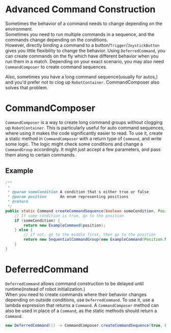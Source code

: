 Advanced Command Construction
===
Sometimes the behavior of a command needs to change depending on the environment.  
Sometimes you need to run multiple commands in a sequence, and the commands change depending on the conditions.  
However, directly binding a command to a button/`Trigger`/`JoystickButton` gives you little flexibility to change the behavior. Using `DeferredCommand`, you can create commands on the fly which have different behavior when you run them in a match.
Depending on your exact scenario, you may also need `CommandComposer` to create command sequences.

Also, sometimes you have a long command sequence(usually for autos,) and you'd prefer not to clog up `RobotContainer`. CommandComposer also solves that problem.

CommandComposer
===
`CommandComposer` is a way to create long command groups without clogging up `RobotContainer`. This is particularly useful for auto command sequences, where using it makes the code significantly easier to read. To use it, create a static method in `CommandComposer` with a return type of `Command`, and write some logic. The logic might check some conditions and change a `CommandGroup` accordingly. It might just accept a few parameters, and pass them along to certain commands.

Example
---
```java
/**
 * 
 * @param someCondition A condition that's either true or false
 * @param position      An enum representing positions
 * @return
 */
public static Command createCommandSequence(boolean someCondition, Position position) {
	// If some condition is true, go to the position
	if (someCondition) {
		return new ExampleCommand(position);
	} else {
		// If not, go to the middle first, then go to the position
		return new SequentialCommandGroup(new ExampleCommand(Position.MIDDLE), new ExampleCommand(position));
	}
}
```

DeferredCommand
===
`DeferredCommand` allows command construction to be delayed until runtime(instead of robot initialization.)  
When you need to create commands where their behavior changes depending on outside conditions, use `DeferredCommand`. To use it, use a lambda expression that returns a `Command`. A `CommandComposer` method can also be used in place of a `Command`, as the static methods should return a `Command`.
```java
new DeferredCommand(() -> CommandComposer.createCommandSequence(true, Position.FAR));
```